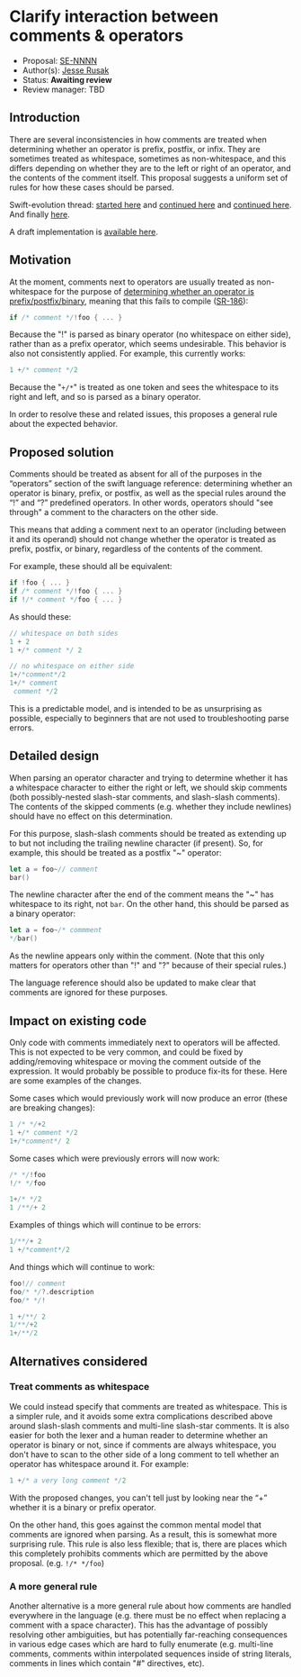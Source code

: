 # Clarify interaction between comments & operators

* Proposal: [SE-NNNN](https://github.com/apple/swift-evolution/blob/master/proposals/NNNN-name.md)
* Author(s): [Jesse Rusak](https://github.com/jder)
* Status: **Awaiting review**
* Review manager: TBD

## Introduction

There are several inconsistencies in how comments are treated when determining
whether an operator is prefix, postfix, or infix. They are sometimes treated
as whitespace, sometimes as non-whitespace, and this differs depending on
whether they are to the left or right of an operator, and the contents of
the comment itself. This proposal suggests a uniform set of rules for how these
cases should be parsed.

Swift-evolution thread: [started here](https://lists.swift.org/pipermail/swift-evolution/Week-of-Mon-20151214/003780.html)
and [continued here](https://lists.swift.org/pipermail/swift-evolution/Week-of-Mon-20151221/003913.html)
and [continued here](https://lists.swift.org/pipermail/swift-evolution/Week-of-Mon-20151228/004646.html).
And finally [here](https://lists.swift.org/pipermail/swift-evolution/Week-of-Mon-20160104/006030.html).

A draft implementation is [available here](https://github.com/apple/swift/compare/master...jder:comment-operator-absent).

## Motivation

At the moment, comments next to operators are usually treated as
non-whitespace for the purpose of [determining whether an operator is prefix/postfix/binary](https://developer.apple.com/library/mac/documentation/Swift/Conceptual/Swift_Programming_Language/LexicalStructure.html#//apple_ref/doc/uid/TP40014097-CH30-ID418),
meaning that this fails to compile ([SR-186](https://bugs.swift.org/browse/SR-186)):

```swift
if /* comment */!foo { ... }
```

Because the "!" is parsed as binary operator (no whitespace on either side),
rather than as a prefix operator, which seems undesirable. This behavior is also
not consistently applied. For example, this currently works:

```swift
1 +/* comment */2
```

Because the "`+/*`" is treated as one token and sees the whitespace to its
right and left, and so is parsed as a binary operator. 

In order to resolve these and related issues, this proposes a general rule about
the expected behavior.

## Proposed solution

Comments should be treated as absent for all of the purposes in the “operators”
section of the swift language reference: determining whether an operator is
binary, prefix, or postfix, as well as the special rules around the “!” and “?”
predefined operators. In other words, operators should "see through" a comment
to the characters on the other side.

This means that adding a comment next to an operator (including between
it and its operand) should not change whether the operator is treated as prefix,
postfix, or binary, regardless of the contents of the comment.

For example, these should all be equivalent:

```swift
if !foo { ... }
if /* comment */!foo { ... }
if !/* comment */foo { ... }
```

As should these:

```swift
// whitespace on both sides
1 + 2
1 +/* comment */ 2

// no whitespace on either side
1+/*comment*/2
1+/* comment
 comment */2
```

This is a predictable model, and is intended to be as unsurprising as
possible, especially to beginners that are not used to troubleshooting parse
errors.

## Detailed design

When parsing an operator character and trying to determine whether it has a 
whitespace character to either the right or left, we should skip
comments (both possibly-nested slash-star comments, and slash-slash comments). 
The contents of the skipped comments (e.g. whether they include
newlines) should have no effect on this determination.

For this purpose, slash-slash comments should be treated as extending up to but
not including the trailing newline character (if present). So, for example,
this should be treated as a postfix "~" operator:

```swift
let a = foo~// comment
bar()
```

The newline character after the end of the comment means the "~" has whitespace
to its right, not `bar`. On the other hand, this should be parsed as a
binary operator:

```swift
let a = foo~/* commment
*/bar()
```

As the newline appears only within the comment. (Note that this only matters
for operators other than "!" and "?" because of their special rules.)

The language reference should also be updated to make clear that comments are
ignored for these purposes.

## Impact on existing code

Only code with comments immediately next to operators will be affected. This is
not expected to be very common, and could be fixed by adding/removing whitespace
or moving the comment outside of the expression. It would probably be possible
to produce fix-its for these. Here are some examples of the changes.

Some cases which would previously work will now produce an error 
(these are breaking changes):

```swift
1 /* */+2
1 +/* comment */2
1+/*comment*/ 2
```

Some cases which were previously errors will now work:

```swift
/* */!foo
!/* */foo

1+/* */2
1 /**/+ 2
```

Examples of things which will continue to be errors:

```swift
1/**/+ 2
1 +/*comment*/2
```

And things which will continue to work:

```swift
foo!// comment
foo/* */?.description
foo/* */!

1 +/**/ 2
1/**/+2
1+/**/2
```

## Alternatives considered

### Treat comments as whitespace

We could instead specify that comments are treated as whitespace. This is a 
simpler rule, and it avoids some extra complications described above around
slash-slash comments and multi-line slash-star comments. It is also easier for
both the lexer and a human reader to determine whether an operator is binary
or not, since if comments are always whitespace, you don't have to scan to
the other side of a long comment to tell whether an operator has whitespace
around it. For example:

```swift
1 +/* a very long comment */2
```

With the proposed changes, you can't tell just by looking near the “+” whether
it is a binary or prefix operator. 

On the other hand, this goes against the common mental model that comments are
ignored when parsing. As a result, this is somewhat more surprising rule. This
rule is also less flexible; that is, there are places which this completely
prohibits comments which are permitted by the above proposal. (e.g. `!/* */foo`)

### A more general rule

Another alternative is a more general rule about how comments are handled
everywhere in the language (e.g. there must be no effect when replacing a
comment with a space character). This has the advantage of possibly resolving
other ambiguities, but has potentially far-reaching consequences in various
edge cases which are hard to fully enumerate (e.g. multi-line comments, 
comments within interpolated sequences inside of string literals, comments
in lines which contain "#" directives, etc). 